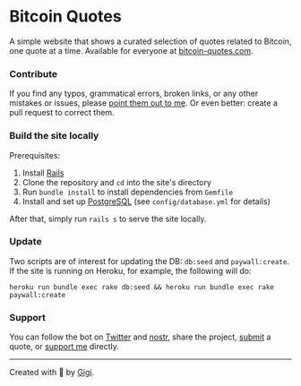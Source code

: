 # Bitcoin Quotes

A simple website that shows a curated selection of quotes related to Bitcoin, one quote at a time. Available for everyone at [bitcoin-quotes.com](https://www.bitcoin-quotes.com/).

### Contribute

If you find any typos, grammatical errors, broken links, or any other mistakes or issues, please [point them out to me](https://dergigi.com/contact/). Or even better: create a pull request to correct them.

### Build the site locally

Prerequisites:

1. Install [Rails](https://rubyonrails.org/)
2. Clone the repository and `cd` into the site's directory
3. Run `bundle install` to install dependencies from `Gemfile`
4. Install and set up [PostgreSQL](https://www.postgresql.org/) (see `config/database.yml` for details)

After that, simply run `rails s` to serve the site locally.

### Update

Two scripts are of interest for updating the DB: `db:seed` and `paywall:create`. If the site is running on Heroku, for example, the following will do:

```
heroku run bundle exec rake db:seed && heroku run bundle exec rake paywall:create
```


### Support

You can follow the bot on [Twitter](https://twitter.com/btc_quotes) and [nostr](https://www.nostr.guru/p/npub1satst5p5jcacfpagy3jxscf2s48d9dd0v6lfxms7frp9e6t2w5xstmsfjp), share the project, [submit](https://forms.gle/himv1V62J8ArHPkJ8) a quote, or [support me](https://dergigi.com/support/) directly.

---

Created with 🧡 by [Gigi](https://dergigi.com/).
